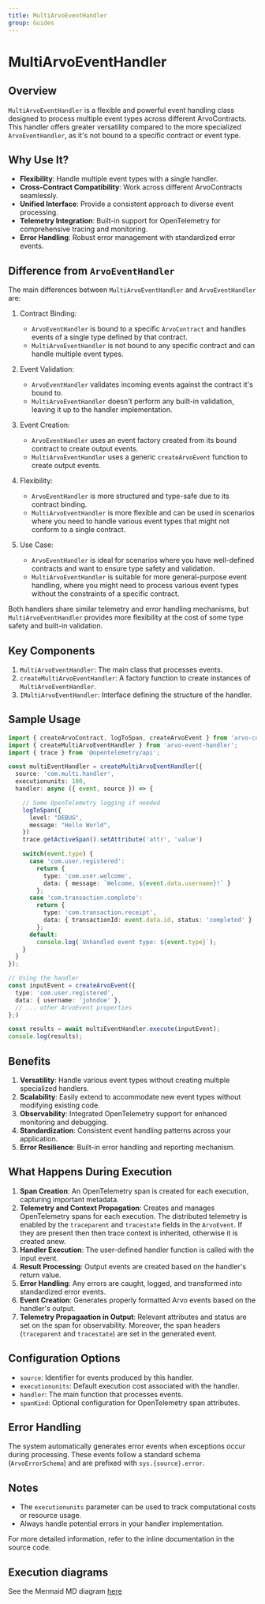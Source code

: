 ```yaml
---
title: MultiArvoEventHandler
group: Guides
---
```


# MultiArvoEventHandler

## Overview

`MultiArvoEventHandler` is a flexible and powerful event handling class designed to process multiple event types across different ArvoContracts. This handler offers greater versatility compared to the more specialized `ArvoEventHandler`, as it's not bound to a specific contract or event type.

## Why Use It?

- **Flexibility**: Handle multiple event types with a single handler.
- **Cross-Contract Compatibility**: Work across different ArvoContracts seamlessly.
- **Unified Interface**: Provide a consistent approach to diverse event processing.
- **Telemetry Integration**: Built-in support for OpenTelemetry for comprehensive tracing and monitoring.
- **Error Handling**: Robust error management with standardized error events.

## Difference from `ArvoEventHandler`

The main differences between `MultiArvoEventHandler` and `ArvoEventHandler` are:

1. Contract Binding:

   - `ArvoEventHandler` is bound to a specific `ArvoContract` and handles events of a single type defined by that contract.
   - `MultiArvoEventHandler` is not bound to any specific contract and can handle multiple event types.

2. Event Validation:

   - `ArvoEventHandler` validates incoming events against the contract it's bound to.
   - `MultiArvoEventHandler` doesn't perform any built-in validation, leaving it up to the handler implementation.

3. Event Creation:

   - `ArvoEventHandler` uses an event factory created from its bound contract to create output events.
   - `MultiArvoEventHandler` uses a generic `createArvoEvent` function to create output events.

4. Flexibility:

   - `ArvoEventHandler` is more structured and type-safe due to its contract binding.
   - `MultiArvoEventHandler` is more flexible and can be used in scenarios where you need to handle various event types that might not conform to a single contract.

5. Use Case:
   - `ArvoEventHandler` is ideal for scenarios where you have well-defined contracts and want to ensure type safety and validation.
   - `MultiArvoEventHandler` is suitable for more general-purpose event handling, where you might need to process various event types without the constraints of a specific contract.

Both handlers share similar telemetry and error handling mechanisms, but `MultiArvoEventHandler` provides more flexibility at the cost of some type safety and built-in validation.

## Key Components

1. `MultiArvoEventHandler`: The main class that processes events.
2. `createMultiArvoEventHandler`: A factory function to create instances of `MultiArvoEventHandler`.
3. `IMultiArvoEventHandler`: Interface defining the structure of the handler.

## Sample Usage

```typescript
import { createArvoContract, logToSpan, createArvoEvent } from 'arvo-core';
import { createMultiArvoEventHandler } from 'arvo-event-handler';
import { trace } from '@opentelemetry/api';

const multiEventHandler = createMultiArvoEventHandler({
  source: 'com.multi.handler',
  executionunits: 100,
  handler: async ({ event, source }) => {

    // Some OpenTelemetry logging if needed
    logToSpan({
      level: "DEBUG",
      message: "Hello World",
    })
    trace.getActiveSpan().setAttribute('attr', 'value')

    switch(event.type) {
      case 'com.user.registered':
        return {
          type: 'com.user.welcome',
          data: { message: `Welcome, ${event.data.username}!` }
        };
      case 'com.transaction.complete':
        return {
          type: 'com.transaction.receipt',
          data: { transactionId: event.data.id, status: 'completed' }
        };
      default:
        console.log(`Unhandled event type: ${event.type}`);
    }
  }
});

// Using the handler
const inputEvent = createArvoEvent({
  type: 'com.user.registered',
  data: { username: 'johndoe' },
  // ... other ArvoEvent properties
};)

const results = await multiEventHandler.execute(inputEvent);
console.log(results);
```

## Benefits

1. **Versatility**: Handle various event types without creating multiple specialized handlers.
2. **Scalability**: Easily extend to accommodate new event types without modifying existing code.
3. **Observability**: Integrated OpenTelemetry support for enhanced monitoring and debugging.
4. **Standardization**: Consistent event handling patterns across your application.
5. **Error Resilience**: Built-in error handling and reporting mechanism.

## What Happens During Execution

1. **Span Creation**: An OpenTelemetry span is created for each execution, capturing important metadata.
2. **Telemetry and Context Propagation**: Creates and manages OpenTelemetry spans for each execution. The distributed telemetry is enabled by the `traceparent` and `tracestate` fields in the `ArvoEvent`. If they are present then then trace context is inherited, otherwise it is created anew.
3. **Handler Execution**: The user-defined handler function is called with the input event.
4. **Result Processing**: Output events are created based on the handler's return value.
5. **Error Handling**: Any errors are caught, logged, and transformed into standardized error events.
6. **Event Creation**: Generates properly formatted Arvo events based on the handler's output.
7. **Telemetry Propagaation in Output**: Relevant attributes and status are set on the span for observability. Moreover, the span headers (`traceparent` and `tracestate`) are set in the generated event.

## Configuration Options

- `source`: Identifier for events produced by this handler.
- `executionunits`: Default execution cost associated with the handler.
- `handler`: The main function that processes events.
- `spanKind`: Optional configuration for OpenTelemetry span attributes.

## Error Handling

The system automatically generates error events when exceptions occur during processing. These events follow a standard schema (`ArvoErrorSchema`) and are prefixed with `sys.{source}.error`.

## Notes

- The `executionunits` parameter can be used to track computational costs or resource usage.
- Always handle potential errors in your handler implementation.

For more detailed information, refer to the inline documentation in the source code.

## Execution diagrams

See the Mermaid MD diagram [here](https://github.com/SaadAhmad123/arvo-event-handler/tree/main/src/MultiArvoEventHandler/ExecutionDiagrams)
